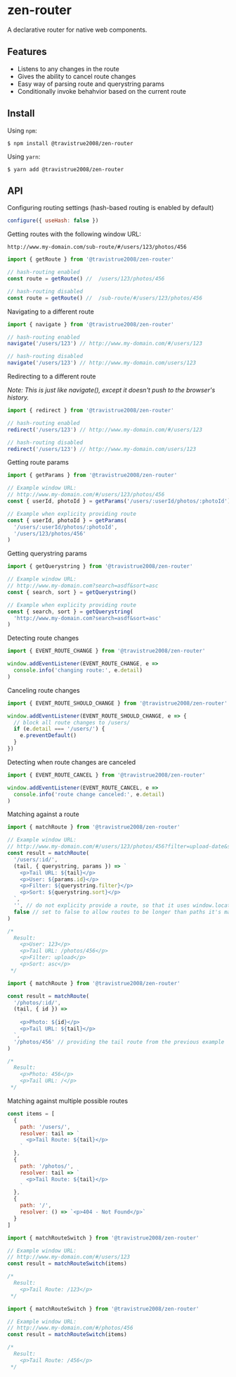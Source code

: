 # zen-router

A declarative router for native web components.

## Features

- Listens to any changes in the route
- Gives the ability to cancel route changes
- Easy way of parsing route and querystring params
- Conditionally invoke behahvior based on the current route

## Install

Using `npm`:

```
$ npm install @travistrue2008/zen-router
```

Using `yarn`:

```
$ yarn add @travistrue2008/zen-router
```

## API

Configuring routing settings (hash-based routing is enabled by default)

```js
configure({ useHash: false })
```

Getting routes with the following window URL:

`http://www.my-domain.com/sub-route/#/users/123/photos/456`

```js
import { getRoute } from '@travistrue2008/zen-router'

// hash-routing enabled
const route = getRoute() //  /users/123/photos/456

// hash-routing disabled
const route = getRoute() //  /sub-route/#/users/123/photos/456
```

Navigating to a different route

```js
import { navigate } from '@travistrue2008/zen-router'

// hash-routing enabled
navigate('/users/123') // http://www.my-domain.com/#/users/123

// hash-routing disabled
navigate('/users/123') // http://www.my-domain.com/users/123
```

Redirecting to a different route

_Note: This is just like navigate(), except it doesn't push to the browser's history._

```js
import { redirect } from '@travistrue2008/zen-router'

// hash-routing enabled
redirect('/users/123') // http://www.my-domain.com/#/users/123

// hash-routing disabled
redirect('/users/123') // http://www.my-domain.com/users/123
```

Getting route params

```js
import { getParams } from '@travistrue2008/zen-router'

// Example window URL:
// http://www.my-domain.com/#/users/123/photos/456
const { userId, photoId } = getParams('/users/:userId/photos/:photoId')
```

```js
// Example when explicity providing route
const { userId, photoId } = getParams(
  '/users/:userId/photos/:photoId',
  '/users/123/photos/456'
)
```

Getting querystring params

```js
import { getQuerystring } from '@travistrue2008/zen-router'

// Example window URL:
// http://www.my-domain.com?search=asdf&sort=asc
const { search, sort } = getQuerystring()
```

```js
// Example when explicity providing route
const { search, sort } = getQuerystring(
  'http://www.my-domain.com?search=asdf&sort=asc'
)
```

Detecting route changes

```js
import { EVENT_ROUTE_CHANGE } from '@travistrue2008/zen-router'

window.addEventListener(EVENT_ROUTE_CHANGE, e =>
  console.info('changing route:', e.detail)
)
```

Canceling route changes

```js
import { EVENT_ROUTE_SHOULD_CHANGE } from '@travistrue2008/zen-router'

window.addEventListener(EVENT_ROUTE_SHOULD_CHANGE, e => {
  // block all route changes to /users/
  if (e.detail === '/users/') {
    e.preventDefault()
  }
})
```

Detecting when route changes are canceled

```js
import { EVENT_ROUTE_CANCEL } from '@travistrue2008/zen-router'

window.addEventListener(EVENT_ROUTE_CANCEL, e =>
  console.info('route change canceled:', e.detail)
)
```

Matching against a route

```js
import { matchRoute } from '@travistrue2008/zen-router'

// Example window URL:
// http://www.my-domain.com/#/users/123/photos/456?filter=upload-date&sort=asc
const result = matchRoute(
  '/users/:id/',
  (tail, { querystring, params }) => `
    <p>Tail URL: ${tail}</p>
    <p>User: ${params.id}</p>
    <p>Filter: ${querystring.filter}</p>
    <p>Sort: ${querystring.sort}</p>
  `,
  '', // do not explicity provide a route, so that it uses window.location
  false // set to false to allow routes to be longer than paths it's matched against
)

/*
  Result:
    <p>User: 123</p>
    <p>Tail URL: /photos/456</p>
    <p>Filter: upload</p>
    <p>Sort: asc</p>
 */
```

```js
import { matchRoute } from '@travistrue2008/zen-router'

const result = matchRoute(
  '/photos/:id/',
  (tail, { id }) =>
    `
    <p>Photo: ${id}</p>
    <p>Tail URL: ${tail}</p>
  `,
  '/photos/456' // providing the tail route from the previous example
)

/*
  Result:
    <p>Photo: 456</p>
    <p>Tail URL: /</p>
 */
```

Matching against multiple possible routes

```js
const items = [
  {
    path: '/users/',
    resolver: tail => `
      <p>Tail Route: ${tail}</p>
    `
  },
  {
    path: '/photos/',
    resolver: tail => `
      <p>Tail Route: ${tail}</p>
    `
  },
  {
    path: '/',
    resolver: () => `<p>404 - Not Found</p>`
  }
]
```

```js
import { matchRouteSwitch } from '@travistrue2008/zen-router'

// Example window URL:
// http://www.my-domain.com/#/users/123
const result = matchRouteSwitch(items)

/*
  Result:
    <p>Tail Route: /123</p>
 */
```

```js
import { matchRouteSwitch } from '@travistrue2008/zen-router'

// Example window URL:
// http://www.my-domain.com/#/photos/456
const result = matchRouteSwitch(items)

/*
  Result:
    <p>Tail Route: /456</p>
 */
```
